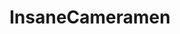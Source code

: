 ---
title: InsaneCameramen
crosslinks:
- SweatyPalms
- HeavySeas
- WTF
- nonononoyes
- engineteststands
- WeatherGifs
- NoStupidQuestions
- Wellthatsucks
- gifs
- nononono
- BetterEveryLoop
- TsundereSharks
---